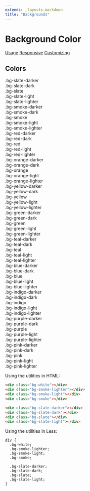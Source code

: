 ```yaml
---
extends: _layouts.markdown
title: "Backgrounds"
---
```


# Background Color

<div class="subnav">
    <a class="subnav-link" href="#usage">Usage</a>
    <a class="subnav-link" href="#responsive">Responsive</a>
    <a class="subnav-link" href="#customizing">Customizing</a>
</div>

<h2 id="colors">Colors</h2>


<div class="flex flex-wrap pull-x-4 mb-4">
  <div class="w-full md:w-1/3 px-4">
    <div class="rounded overflow-hidden">
      <div class="text-white bg-slate-darker px-6 py-4 text-sm">
        .bg-slate-darker
      </div>
      <div class="text-white bg-slate-dark px-6 py-4 text-sm">
        .bg-slate-dark
      </div>
      <div class="text-white bg-slate px-6 py-4 text-sm">
        .bg-slate
      </div>
      <div class="text-white bg-slate-light px-6 py-4 text-sm">
        .bg-slate-light
      </div>
      <div class="text-slate-dark bg-slate-lighter px-6 py-4 text-sm">
        .bg-slate-lighter
      </div>
    </div>
  </div>
  <div class="w-full md:w-1/3 px-4">
    <div class="rounded overflow-hidden">
      <div class="text-white bg-smoke-darker px-6 py-4 text-sm">
        .bg-smoke-darker
      </div>
      <div class="text-slate-dark bg-smoke-dark px-6 py-4 text-sm">
        .bg-smoke-dark
      </div>
      <div class="text-slate-dark bg-smoke px-6 py-4 text-sm">
        .bg-smoke
      </div>
      <div class="text-slate-dark bg-smoke-light px-6 py-4 text-sm">
        .bg-smoke-light
      </div>
      <div class="text-slate-dark bg-smoke-lighter px-6 py-4 text-sm">
        .bg-smoke-lighter
      </div>
    </div>
  </div>
</div>

<div class="flex flex-wrap pull-x-4 mb-4">
  <div class="w-full md:w-1/3 px-4">
    <div class="rounded overflow-hidden">
      <div class="text-white bg-red-darker px-6 py-4 text-sm">
        .bg-red-darker
      </div>
      <div class="text-white bg-red-dark px-6 py-4 text-sm">
        .bg-red-dark
      </div>
      <div class="text-white bg-red px-6 py-4 text-sm">
        .bg-red
      </div>
      <div class="text-white bg-red-light px-6 py-4 text-sm">
        .bg-red-light
      </div>
      <div class="text-red bg-red-lighter px-6 py-4 text-sm">
        .bg-red-lighter
      </div>
    </div>
  </div>
  <div class="w-full md:w-1/3 px-4">
    <div class="rounded overflow-hidden">
      <div class="text-white bg-orange-darker px-6 py-4 text-sm">
        .bg-orange-darker
      </div>
      <div class="text-white bg-orange-dark px-6 py-4 text-sm">
        .bg-orange-dark
      </div>
      <div class="text-orange-darker bg-orange px-6 py-4 text-sm">
        .bg-orange
      </div>
      <div class="text-orange-darker bg-orange-light px-6 py-4 text-sm">
        .bg-orange-light
      </div>
      <div class="text-orange-darker bg-orange-lighter px-6 py-4 text-sm">
        .bg-orange-lighter
      </div>
    </div>
  </div>
  <div class="w-full md:w-1/3 px-4">
    <div class="rounded overflow-hidden">
      <div class="text-white bg-yellow-darker px-6 py-4 text-sm">
        .bg-yellow-darker
      </div>
      <div class="text-yellow-darker bg-yellow-dark px-6 py-4 text-sm">
        .bg-yellow-dark
      </div>
      <div class="text-yellow-darker bg-yellow px-6 py-4 text-sm">
        .bg-yellow
      </div>
      <div class="text-yellow-darker bg-yellow-light px-6 py-4 text-sm">
        .bg-yellow-light
      </div>
      <div class="text-yellow-darker bg-yellow-lighter px-6 py-4 text-sm">
        .bg-yellow-lighter
      </div>
    </div>
  </div>
</div>

<div class="flex flex-wrap pull-x-4 mb-4">
  <div class="w-full md:w-1/3 px-4">
    <div class="rounded overflow-hidden">
      <div class="text-white bg-green-darker px-6 py-4 text-sm">
        .bg-green-darker
      </div>
      <div class="text-white bg-green-dark px-6 py-4 text-sm">
        .bg-green-dark
      </div>
      <div class="text-white bg-green px-6 py-4 text-sm">
        .bg-green
      </div>
      <div class="text-green-darker bg-green-light px-6 py-4 text-sm">
        .bg-green-light
      </div>
      <div class="text-green-darker bg-green-lighter px-6 py-4 text-sm">
        .bg-green-lighter
      </div>
    </div>
  </div>
  <div class="w-full md:w-1/3 px-4">
    <div class="rounded overflow-hidden">
      <div class="text-white bg-teal-darker px-6 py-4 text-sm">
        .bg-teal-darker
      </div>
      <div class="text-white bg-teal-dark px-6 py-4 text-sm">
        .bg-teal-dark
      </div>
      <div class="text-white bg-teal px-6 py-4 text-sm">
        .bg-teal
      </div>
      <div class="text-teal-darker bg-teal-light px-6 py-4 text-sm">
        .bg-teal-light
      </div>
      <div class="text-teal-darker bg-teal-lighter px-6 py-4 text-sm">
        .bg-teal-lighter
      </div>
    </div>
  </div>
  <div class="w-full md:w-1/3 px-4">
    <div class="rounded overflow-hidden">
      <div class="text-white bg-blue-darker px-6 py-4 text-sm">
        .bg-blue-darker
      </div>
      <div class="text-white bg-blue-dark px-6 py-4 text-sm">
        .bg-blue-dark
      </div>
      <div class="text-white bg-blue px-6 py-4 text-sm">
        .bg-blue
      </div>
      <div class="text-blue-darker bg-blue-light px-6 py-4 text-sm">
        .bg-blue-light
      </div>
      <div class="text-blue-darker bg-blue-lighter px-6 py-4 text-sm">
        .bg-blue-lighter
      </div>
    </div>
  </div>
</div>

<div class="flex flex-wrap pull-x-4 mb-4">
  <div class="w-full md:w-1/3 px-4">
    <div class="rounded overflow-hidden">
      <div class="text-white bg-indigo-darker px-6 py-4 text-sm">
        .bg-indigo-darker
      </div>
      <div class="text-white bg-indigo-dark px-6 py-4 text-sm">
        .bg-indigo-dark
      </div>
      <div class="text-white bg-indigo px-6 py-4 text-sm">
        .bg-indigo
      </div>
      <div class="text-indigo-darker bg-indigo-light px-6 py-4 text-sm">
        .bg-indigo-light
      </div>
      <div class="text-indigo-darker bg-indigo-lighter px-6 py-4 text-sm">
        .bg-indigo-lighter
      </div>
    </div>
  </div>
  <div class="w-full md:w-1/3 px-4">
    <div class="rounded overflow-hidden">
      <div class="text-white bg-purple-darker px-6 py-4 text-sm">
        .bg-purple-darker
      </div>
      <div class="text-white bg-purple-dark px-6 py-4 text-sm">
        .bg-purple-dark
      </div>
      <div class="text-white bg-purple px-6 py-4 text-sm">
        .bg-purple
      </div>
      <div class="text-purple-darker bg-purple-light px-6 py-4 text-sm">
        .bg-purple-light
      </div>
      <div class="text-purple-darker bg-purple-lighter px-6 py-4 text-sm">
        .bg-purple-lighter
      </div>
    </div>
  </div>
  <div class="w-full md:w-1/3 px-4">
    <div class="rounded overflow-hidden">
      <div class="text-white bg-pink-darker px-6 py-4 text-sm">
        .bg-pink-darker
      </div>
      <div class="text-white bg-pink-dark px-6 py-4 text-sm">
        .bg-pink-dark
      </div>
      <div class="text-white bg-pink px-6 py-4 text-sm">
        .bg-pink
      </div>
      <div class="text-pink-darker bg-pink-light px-6 py-4 text-sm">
        .bg-pink-light
      </div>
      <div class="text-pink-darker bg-pink-lighter px-6 py-4 text-sm">
        .bg-pink-lighter
      </div>
    </div>
  </div>
</div>

Using the utilities in HTML:

```html
<div class="bg-white"></div>
<div class="bg-smoke-lighter"></div>
<div class="bg-smoke-light"></div>
<div class="bg-smoke"></div>

<div class="bg-slate-darker"></div>
<div class="bg-slate-dark"></div>
<div class="bg-slate"></div>
<div class="bg-slate-light"></div>
```

Using the utilities in Less:

```less
div {
  .bg-white;
  .bg-smoke-lighter;
  .bg-smoke-light;
  .bg-smoke;

  .bg-slate-darker;
  .bg-slate-dark;
  .bg-slate;
  .bg-slate-light;
}
```

